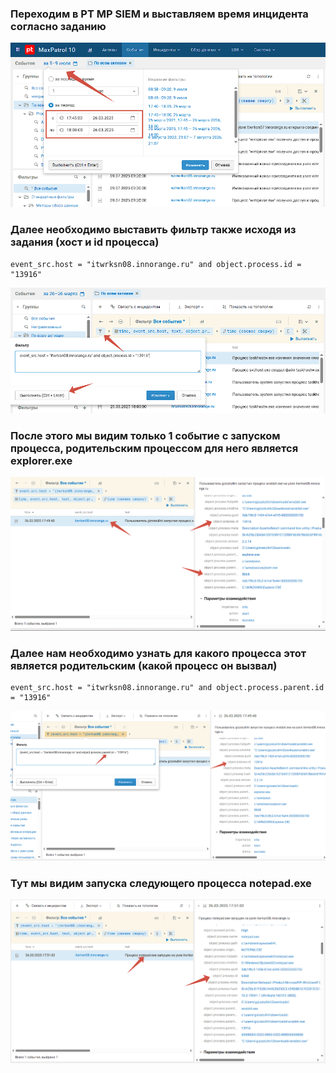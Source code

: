 ### Переходим в PT MP SIEM и выставляем время инцидента согласно заданию

![](./screens/screen1.PNG)

### Далее необходимо выставить фильтр также исходя из задания (хост и id процесса)

```
event_src.host = "itwrksn08.innorange.ru" and object.process.id = "13916"
```

![](./screens/screen2.PNG)

### После этого мы видим только 1 событие с запуском процесса, родительским процессом для него является explorer.exe

![](./screens/screen3.PNG)

### Далее нам необходимо узнать для какого процесса этот является родительским (какой процесс он вызвал)

```
event_src.host = "itwrksn08.innorange.ru" and object.process.parent.id = "13916"
```

![](./screens/screen4.PNG)

### Тут мы видим запуска следующего процесса notepad.exe

![](./screens/screen5.PNG)

